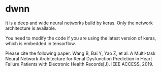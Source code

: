 # dwnn

It is a deep and wide neural networks build by keras. Only the network architecture is available.

You need to modify the code if you are using the latest version of keras, which is embedded in tensorflow.

Please cite the following paper: Wang B, Bai Y, Yao Z, et al. A Multi-task Neural Network Architecture for Renal Dysfunction Prediction in Heart Failure Patients with Electronic Health Records[J]. IEEE ACCESS, 2019.
